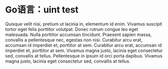 # Go语言：uint test


Quisque velit nisi, pretium ut lacinia in, elementum id enim. Vivamus suscipit tortor eget felis porttitor 
volutpat. Donec rutrum congue leo eget malesuada. Nulla porttitor accumsan tincidunt. Praesent sapien 
massa, convallis a pellentesque nec, egestas non nisi. Curabitur arcu erat, accumsan id imperdiet et, 
porttitor at sem. Curabitur arcu erat, accumsan id imperdiet et, porttitor at sem. Vivamus magna justo,
lacinia eget consectetur sed, convallis at tellus. Pellentesque in ipsum id orci porta dapibus. Vivamus 
magna justo, lacinia eget consectetur sed, convallis at tellus. 

